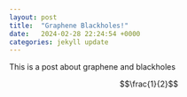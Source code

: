 ```yaml
---
layout: post
title:  "Graphene Blackholes!"
date:   2024-02-28 22:24:54 +0000
categories: jekyll update
---
```


<script type="text/javascript" async
  src="https://cdnjs.cloudflare.com/ajax/libs/mathjax/2.7.5/MathJax.js?config=TeX-MML-AM_CHTML">
</script>

This is a post about graphene and blackholes

$$\frac{1}{2}$$
